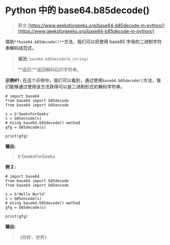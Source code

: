 # Python 中的 base64.b85decode()

> 原文:[https://www.geeksforgeeks.org/base64-b85decode-in-python/](https://www.geeksforgeeks.org/base64-b85decode-in-python/)

借助`**base64.b85decode()**`方法，我们可以将使用 base85 字母的二进制字符串解码成范式。

> **语法:** `base64.b85decode(b_string)`
> 
> **返回:**返回解码后的字符串。

**示例#1 :**
在这个示例中，我们可以看到，通过使用`base64.b85decode()`方法，我们能够通过使用该方法获得可以是二进制形式的解码字符串。

```
# import base64
from base64 import b85decode
from base64 import b85encode

s = b'GeeksForGeeks'
s = b85encode(s)
# Using base64.b85decode() method
gfg = b85decode(s)

print(gfg)
```

**输出:**

> b'GeeksForGeeks

**例 2 :**

```
# import base64
from base64 import b85decode
from base64 import b85encode

s = b'Hello World'
s = b85encode(s)
# Using base64.b85decode() method
gfg = b85decode(s)

print(gfg)
```

**输出:**

> 《你好，世界》
